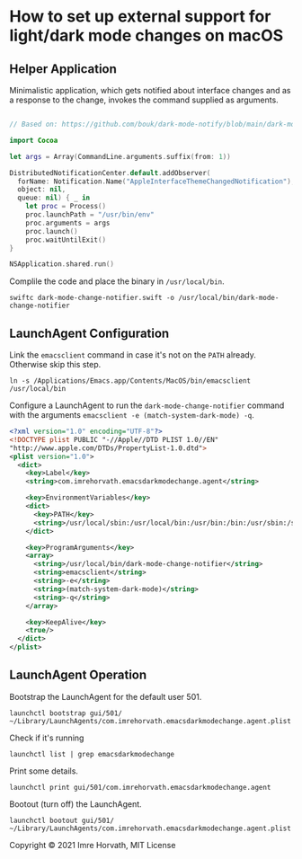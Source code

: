 # How to set up external support for light/dark mode changes on macOS

## Helper Application

Minimalistic application, which gets notified about interface changes and as a response to the change, invokes the command supplied as arguments.

```swift

// Based on: https://github.com/bouk/dark-mode-notify/blob/main/dark-mode-notify.swift

import Cocoa

let args = Array(CommandLine.arguments.suffix(from: 1))

DistributedNotificationCenter.default.addObserver(
  forName: Notification.Name("AppleInterfaceThemeChangedNotification"),
  object: nil,
  queue: nil) { _ in
    let proc = Process()
    proc.launchPath = "/usr/bin/env"
    proc.arguments = args
    proc.launch()
    proc.waitUntilExit()
}

NSApplication.shared.run()
```

Complile the code and place the binary in `/usr/local/bin`.

```shell
swiftc dark-mode-change-notifier.swift -o /usr/local/bin/dark-mode-change-notifier
```

## LaunchAgent Configuration

Link the `emacsclient` command in case it's not on the `PATH` already. Otherwise skip this step.

```shell
ln -s /Applications/Emacs.app/Contents/MacOS/bin/emacsclient /usr/local/bin
```

Configure a LaunchAgent to run the `dark-mode-change-notifier` command with the arguments `emacsclient -e (match-system-dark-mode) -q`.

```xml
<?xml version="1.0" encoding="UTF-8"?>
<!DOCTYPE plist PUBLIC "-//Apple//DTD PLIST 1.0//EN"
"http://www.apple.com/DTDs/PropertyList-1.0.dtd">
<plist version="1.0">
  <dict>
    <key>Label</key>
    <string>com.imrehorvath.emacsdarkmodechange.agent</string>

    <key>EnvironmentVariables</key>
    <dict>
      <key>PATH</key>
      <string>/usr/local/sbin:/usr/local/bin:/usr/bin:/bin:/usr/sbin:/sbin:/Library/Apple/usr/bin</string>
    </dict>

    <key>ProgramArguments</key>
    <array>
      <string>/usr/local/bin/dark-mode-change-notifier</string>
      <string>emacsclient</string>
      <string>-e</string>
      <string>(match-system-dark-mode)</string>
      <string>-q</string>
    </array>

    <key>KeepAlive</key>
    <true/>
  </dict>
</plist>
```

## LaunchAgent Operation

Bootstrap the LaunchAgent for the default user 501.

```shell
launchctl bootstrap gui/501/ ~/Library/LaunchAgents/com.imrehorvath.emacsdarkmodechange.agent.plist
```

Check if it's running

```shell
launchctl list | grep emacsdarkmodechange
```

Print some details. 

```shell
launchctl print gui/501/com.imrehorvath.emacsdarkmodechange.agent
```

Bootout (turn off) the LaunchAgent.

```shell
launchctl bootout gui/501/ ~/Library/LaunchAgents/com.imrehorvath.emacsdarkmodechange.agent.plist
```

Copyright © 2021 Imre Horvath, MIT License
